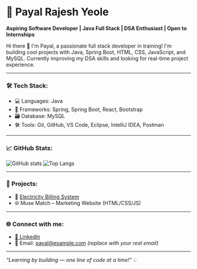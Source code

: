 # 💫 Payal Rajesh Yeole

**Aspiring Software Developer | Java Full Stack | DSA Enthusiast | Open to Internships**

Hi there 👋 I'm Payal, a passionate full stack developer in training! I'm building cool projects with Java, Spring Boot, HTML, CSS, JavaScript, and MySQL. Currently improving my DSA skills and looking for real-time project experience.

---

### 🛠️ Tech Stack:
- 💻 Languages: Java
- 🧩 Frameworks: Spring, Spring Boot, React, Bootstrap
- 🗃️ Database: MySQL
- 🛠️ Tools: Git, GitHub, VS Code, Eclipse, IntelliJ IDEA, Postman 

---

### 📈 GitHub Stats:
![GitHub stats](https://github-readme-stats.vercel.app/api?username=payalyeole&show_icons=true&theme=radical)
![Top Langs](https://github-readme-stats.vercel.app/api/top-langs/?username=payalyeole&layout=compact&theme=radical)

---

### 🚀 Projects:
- 🔌 [Electricity Billing System](https://github.com/payalyeole/Electricity-Billing-System.git)
- 🌐 Muse Match – Marketing Website (HTML/CSS/JS)

---

### 🌐 Connect with me:
- [🔗 LinkedIn](https://www.linkedin.com/in/payal-yeole)
- 📧 Email: payal@example.com *(replace with your real email)*

---

_“Learning by building — one line of code at a time!”_ 💡

